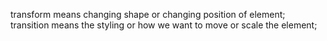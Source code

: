 transform means changing shape or changing position of element;
transition means the styling or how we want to move or scale the element;
